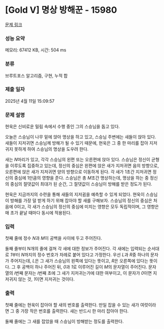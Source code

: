 # [Gold V] 명상 방해꾼 - 15980 

[문제 링크](https://www.acmicpc.net/problem/15980) 

### 성능 요약

메모리: 67412 KB, 시간: 504 ms

### 분류

브루트포스 알고리즘, 구현, 누적 합

### 제출 일자

2025년 4월 11일 15:09:57

### 문제 설명

<p>현욱은 신비로운 밀림 속에서 수행 중인 그의 스승님을 돕고 있다.</p>

<p>오늘은 스승님이 나무 밑에 앉아 명상을 하고 있고, 스승님 주변에는 새들이 앉아 있다. 새들이 지저귀면 스승님께 방해가 될 수 있기 때문에, 현욱은 그 중 한 마리를 잡아 지저귀지 못하게 하여 스승님의 명상을 도우려 한다.</p>

<p>새는 <em>N</em>마리가 있고, 각각 스승님의 왼편 또는 오른편에 앉아 있다. 스승님은 정신이 균형을 이루도록 집중하고 있는데, 정신의 중심은 왼편에 앉은 새가 지저귀면 음의 방향으로, 오른편에 앉은 새가 지저귀면 양의 방향으로 이동하게 된다. 각 새가 1초간 지저귀면 정신의 중심에 1만큼의 영향을 준다. 스승님은 총 <em>M</em>초간 명상하는데, 명상을 하는 중 정신의 중심의 절댓값이 최대가 된 순간, 그 절댓값이 스승님이 방해를 받은 정도가 된다.</p>

<p>현욱은 지금까지의 수련을 통해 새들의 지저귐을 예측할 수 있게 되었다. 현욱이 스승님이 방해를 가장 덜 받게 하기 위해 잡아야 할 새를 구해보자. 스승님의 정신의 중심은 처음에 0이고, 각 새가 스승님의 정신의 중심에 미치는 영향은 모두 독립적이며, 그 영향은 매 초가 끝날 때마다 동시에 적용된다.</p>

### 입력 

 <p>첫째 줄에 정수 <em>N</em>과 <em>M</em>이 공백을 사이에 두고 주어진다.</p>

<p>둘째 줄부터 N개의 줄에 걸쳐 각 새에 대한 정보가 주어진다. 각 새에는 입력되는 순서대로 <em>1</em>부터 <em>N</em>까지의 정수 번호가 차례로 붙어 있다고 가정한다. 우선<em> L</em>과 <em>R</em>중 하나의 문자가 주어지는데, <em>L</em>은 그 새가 스승님의 왼쪽에 있다는 뜻이고, <em>R</em>은 오른쪽에 있다는 뜻이다. 그 후 공백이 하나 주어진 뒤, <em>0</em>과 <em>1</em>로 이루어진 길이 <em>M</em>의 문자열이 주어진다. 문자열의 <em>i</em>번째 문자는 <em>i</em>번째 초에 그 새가 지저귀는가에 대한 여부이고, 이 문자가 <em>0</em>이면 지저귀지 않는 것, <em>1</em>이면 지저귀는 것이다.</p>

### 출력 

 <p>첫째 줄에는 현욱이 잡아야 할 새의 번호를 출력한다. 만일 잡을 수 있는 새가 여럿이라면 그 중 가장 작은 번호를 출력한다. 새는 반드시 한 마리 잡아야 한다.</p>

<p>둘째 줄에는 그 새를 잡았을 때 스승님이 방해받는 정도를 출력한다.</p>


